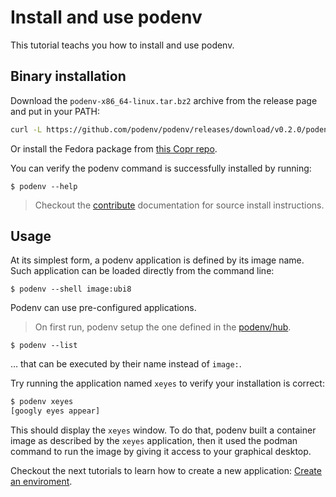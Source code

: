 # Install and use podenv

This tutorial teachs you how to install and use podenv.

## Binary installation

Download the `podenv-x86_64-linux.tar.bz2` archive from the release page and put in your PATH:

```bash
curl -L https://github.com/podenv/podenv/releases/download/v0.2.0/podenv-x86_64-linux.tar.bz2 -o - | tar -xjvf - -C ~/.local/
```

Or install the Fedora package from [this Copr repo](https://copr.fedorainfracloud.org/coprs/petersen/podenv/).

You can verify the podenv command is successfully installed by running:

```ShellSession
$ podenv --help
```

> Checkout the [contribute](../howtos/contribute.md) documentation for source install instructions.

## Usage

At its simplest form, a podenv application is defined by its image name.
Such application can be loaded directly from the command line:

```ShellSession
$ podenv --shell image:ubi8
```

Podenv can use pre-configured applications.

> On first run, podenv setup the one defined in the [podenv/hub](https://github.com/podenv/hub).

```ShellSession
$ podenv --list
```

… that can be executed by their name instead of `image:`.

Try running the application named `xeyes` to verify your installation is correct:

```bash
$ podenv xeyes
[googly eyes appear]
```

This should display the `xeyes` window. To do that, podenv built a container
image as described by the `xeyes` application, then it used the podman command
to run the image by giving it access to your graphical desktop.

Checkout the next tutorials to learn how to create a new application:
[Create an enviroment](./create.md).
